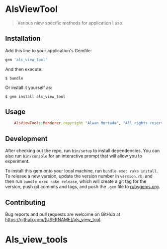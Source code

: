 # AlsViewTool

> Various niew specific methods for application I use.

## Installation

Add this line to your application's Gemfile:

```ruby
gem 'als_view_tool'
```

And then execute:

    $ bundle

Or install it yourself as:

    $ gem install als_view_tool

## Usage

```ruby
	AlsViewTool::Renderer.copyright "Alwan Mortada", "All rights reserved"
```

## Development

After checking out the repo, run `bin/setup` to install dependencies. You can also run `bin/console` for an interactive prompt that will allow you to experiment.

To install this gem onto your local machine, run `bundle exec rake install`. To release a new version, update the version number in `version.rb`, and then run `bundle exec rake release`, which will create a git tag for the version, push git commits and tags, and push the `.gem` file to [rubygems.org](https://rubygems.org).

## Contributing

Bug reports and pull requests are welcome on GitHub at https://github.com/[USERNAME]/als_view_tool.
# Als_view_tools
